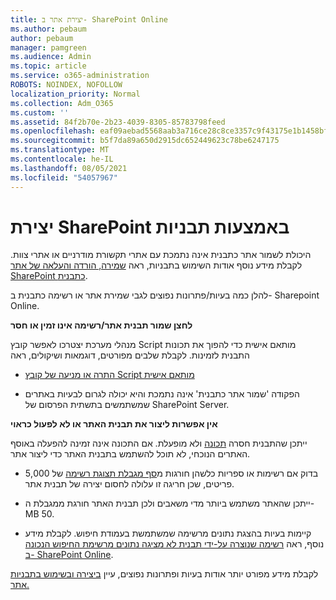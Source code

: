 ```yaml
---
title: יצירת אתר ב- SharePoint Online
ms.author: pebaum
author: pebaum
manager: pamgreen
ms.audience: Admin
ms.topic: article
ms.service: o365-administration
ROBOTS: NOINDEX, NOFOLLOW
localization_priority: Normal
ms.collection: Adm_O365
ms.custom: ''
ms.assetid: 84f2b70e-2b23-4039-8305-85783798feed
ms.openlocfilehash: eaf09aebad5568aab3a716ce28c8ce3357c9f43175e1b1458bfcd43fd95a71fa
ms.sourcegitcommit: b5f7da89a650d2915dc652449623c78be6247175
ms.translationtype: MT
ms.contentlocale: he-IL
ms.lasthandoff: 08/05/2021
ms.locfileid: "54057967"
---
```

# <a name="create-sharepoint-sites-using-templates"></a>יצירת SharePoint באמצעות תבניות

היכולת לשמור אתר כתבנית אינה נתמכת עם אתרי תקשורת מודרניים או אתרי צוות. לקבלת מידע נוסף אודות השימוש בתבניות, ראה [שמירה, הורדה והעלאה של אתר SharePoint כתבנית](https://docs.microsoft.com/sharepoint/dev/general-development/save-download-and-upload-a-sharepoint-site-as-a-template).

להלן כמה בעיות/פתרונות נפוצים לגבי שמירת אתר או רשימה כתבנית ב- Sharepoint Online. 

**לחצן שמור תבנית אתר/רשימה אינו זמין או חסר**

מנהלי מערכת יצטרכו לאפשר קובץ Script מותאם אישית כדי להפוך את תכונות התבנית לזמינות. לקבלת שלבים מפורטים, דוגמאות ושיקולים, ראה 

- [התרה או מניעה של קובץ Script מותאם אישית](https://docs.microsoft.com/sharepoint/allow-or-prevent-custom-script)

- הפקודה 'שמור אתר כתבנית' אינה נתמכת והיא יכולה לגרום לבעיות באתרים שמשתמשים בתשתית הפרסום של SharePoint Server.

**אין אפשרות ליצור את תבנית האתר או לא לפעול כראוי**

ייתכן שהתבנית חסרה [תכונה](https://social.technet.microsoft.com/wiki/contents/articles/14423.sharepoint-2013-existing-features-guid.aspx) ולא מופעלת. אם התכונה אינה זמינה להפעלה באוסף האתרים הנוכחי, לא תוכל להשתמש בתבנית האתר כדי ליצור אתר.

- בדוק אם רשימות או ספריות כלשהן חורגות מ[סף מגבלת תצוגת רשימה](https://support.office.com/article/Manage-large-lists-and-libraries-in-SharePoint-B8588DAE-9387-48C2-9248-C24122F07C59) של 5,000 פריטים, שכן חריגה זו עלולה לחסום יצירה של תבנית אתר.

- ייתכן שהאתר משתמש ביותר מדי משאבים ולכן תבנית האתר חורגת ממגבלת ה- MB 50.


- קיימות בעיות בהצגת נתונים מרשימה שמשתמשת בעמודת חיפוש. לקבלת מידע נוסף, ראה [רשימה שנוצרה על-ידי תבנית לא מציגה נתונים מרשימת החיפוש הנכונה ב- SharePoint Online](https://docs.microsoft.com/sharepoint/support/lists-and-libraries/template-generated-list-incorrect-data).

לקבלת מידע מפורט יותר אודות בעיות ופתרונות נפוצים, עיין [ביצירה ובשימוש בתבניות אתר.](https://support.office.com/article/Create-and-use-site-templates-60371B0F-00E0-4C49-A844-34759EBDD989)



